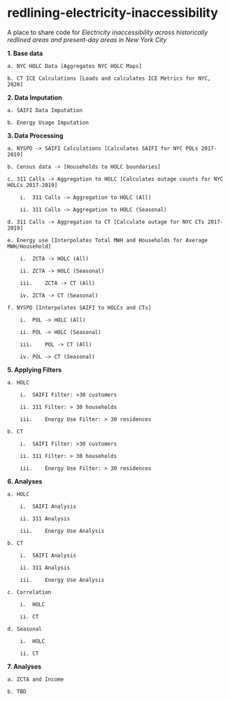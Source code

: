 # redlining-electricity-inaccessibility
A place to share code for _Electricity inaccessibility across historically redlined areas and present-day areas in New York City_

**1.	Base data**
   
	a. NYC HOLC Data [Aggregates NYC HOLC Maps]

	b. CT ICE Calculations [Loads and calculates ICE Metrics for NYC, 2020]
	
**2.	Data Imputation**

	a. SAIFI Data Imputation

	b. Energy Usage Imputation
 	
**3.	Data Processing**
   
	a. NYSPO -> SAIFI Calculations [Calculates SAIFI for NYC POLs 2017-2019]

 	b. Census data -> [Households to HOLC boundaries]

	c. 311 Calls -> Aggregation to HOLC [Calculates outage counts for NYC HOLCs 2017-2019]
	
    	i.	311 Calls -> Aggregation to HOLC (All)
		
    	ii.	311 Calls -> Aggregation to HOLC (Seasonal)
		
	d. 311 Calls -> Aggregation to CT [Calculate outage for NYC CTs 2017-2019]
   
	e. Energy use [Interpolates Total MWH and Households for Average MWH/Household]
	
    	i.	ZCTA -> HOLC (All)
		
    	ii.	ZCTA -> HOLC (Seasonal)
		
    	iii.	ZCTA -> CT (All)
		
    	iv.	ZCTA -> CT (Seasonal)
		
	f. NYSPO [Interpolates SAIFI to HOLCs and CTs]
	
    	i.	POL -> HOLC (All)
		
    	ii.	POL -> HOLC (Seasonal)
		
    	iii.	POL -> CT (All)
		
    	iv.	POL -> CT (Seasonal)
		
**5.	Applying Filters**
   
	a. HOLC
	
    	i.	SAIFI Filter: >30 customers 
		
    	ii.	311 Filter: > 30 households 
		
    	iii.	Energy Use Filter: > 30 residences
		
	b. CT
	
    	i.	SAIFI Filter: >30 customers 
		
    	ii.	311 Filter: > 30 households 
		
    	iii.	Energy Use Filter: > 30 residences
		
**6.	Analyses**
    
	a. HOLC
	
    	i.	SAIFI Analysis 
		
    	ii.	311 Analysis 
		
    	iii.	Energy Use Analysis 
		
	b. CT
	
    	i.	SAIFI Analysis 
		
    	ii.	311 Analysis 
		
    	iii.	Energy Use Analysis 
		
	c. Correlation
	
    	i.	HOLC 
		
    	ii.	CT 
		
	d. Seasonal
	
    	i.	HOLC 
		
    	ii.	CT
		
**7.	Analyses**
   
	a. ZCTA and Income 
	
	b. TBD
